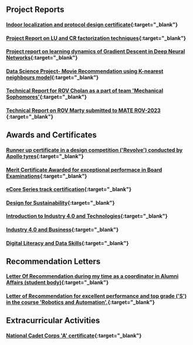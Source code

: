 ## Project Reports
#### [Indoor localization and protocol design certificate](certificate-srikrishna.pdf){:target="_blank"}
#### [Project Report on LU and CR factorization techniques](LU-CR.pdf){:target="_blank"}
#### [Project report on learning dynamics of Gradient Descent in Deep Neural Networks](Learning_Dynamics_of_GD_in_DL.pdf){:target="_blank"}
#### [Data Science Project- Movie Recommendation using K-nearest neighbours model](ds_project.pdf){:target="_blank"}
#### [Technical Report for ROV Cholan as a part of team 'Mechanical Sophomores'](<ROV Cholan convocation documentation.pdf>){:target="_blank"}
#### [Technical Report on ROV Marty submitted to MATE ROV-2023 ](AUVSociety_TeamNira_TechnicalDocumentation_2023.pdf){:target="_blank"}


## Awards and Certificates
#### [Runner up certificate in a design competition ('Revolve') conducted by Apollo tyres](revolve.pdf){:target="_blank"}
#### [Merit Certificate Awarded for exceptional performace in Board Examinations](merit.pdf){:target="_blank"}
#### [eCore Series track certification](certificateurrobot.pdf){:target="_blank"}
#### [Design for Sustainability](Design_for_sustainability.pdf){:target="_blank"}
#### [Introduction to Industry 4.0 and Technologies](intro4andtech.pdf){:target="_blank"}
#### [Industry 4.0 and Business](business.pdf){:target="_blank"}
#### [Digital Literacy and Data Skills](literacyskills.pdf){:target="_blank"}


## Recommendation Letters
#### [Letter Of Recommendation during my time as a coordinator in Alumni Affairs (student body)](lor.pdf){:target="_blank"}
#### [Letter of Recommendation for excellent performance and top grade ('S') in the course 'Robotics and Automation'.](lor_cmu.pdf){:target="_blank"}


## Extracurricular Activities
#### [National Cadet Corps 'A' certificate](ncc.pdf){:target="_blank"}